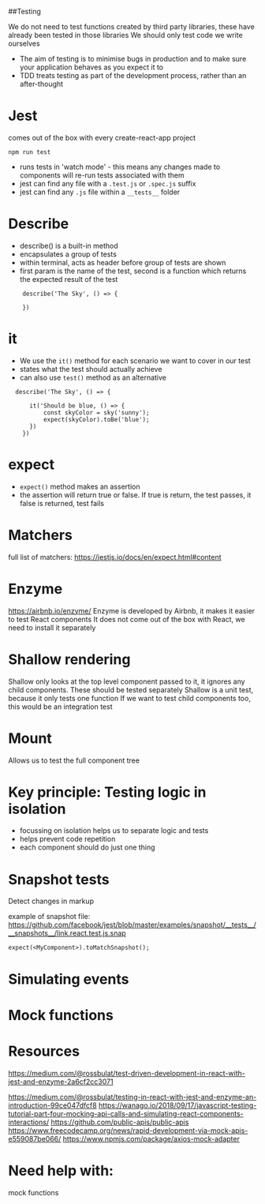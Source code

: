 ##Testing

We do not need to test functions created by third party libraries, these have already been tested in those libraries
We should only test code we write ourselves


- The aim of testing is to minimise bugs in production and to make sure your application behaves as you expect it to
- TDD treats testing as part of the development process, rather than an after-thought

# Jest
comes out of the box with every create-react-app project
```
npm run test
```

- runs tests in 'watch mode' - this means any changes made to components will re-run tests associated with them
- jest can find any file with a `.test.js` or `.spec.js` suffix
- jest can find any `.js` file within a `__tests__` folder

# Describe
- describe() is a built-in method
- encapsulates a group of tests
- within terminal, acts as header before group of tests are shown
- first param is the name of the test, second is a function which returns the expected result of the test

```
    describe('The Sky', () => {

    })
```

# it
- We use the `it()` method for each scenario we want to cover in our test
- states what the test should actually achieve
- can also use `test()` method as an alternative

```
  describe('The Sky', () => {

      it('Should be blue, () => {
          const skyColor = sky('sunny');
          expect(skyColor).toBe('blue');
      })
    })
```


# expect 
- `expect()` method makes an assertion
- the assertion will return true or false. If true is return, the test passes, it false is returned, test fails

# Matchers
full list of matchers: 
https://jestjs.io/docs/en/expect.html#content

# Enzyme
https://airbnb.io/enzyme/
Enzyme is developed by Airbnb, it makes it easier to test React components
It does not come out of the box with React, we need to install it separately

# Shallow rendering
Shallow only looks at the top level component passed to it, it ignores any child components. These should be tested separately
Shallow is a unit test, because it only tests one function
If we want to test child components too, this would be an integration test

# Mount
Allows us to test the full component tree

# Key principle: Testing logic in isolation
- focussing on isolation helps us to separate logic and tests
- helps prevent code repetition
- each component should do just one thing


# Snapshot tests
Detect changes in markup

example of snapshot file: https://github.com/facebook/jest/blob/master/examples/snapshot/__tests__/__snapshots__/link.react.test.js.snap

```
expect(<MyComponent>).toMatchSnapshot();
```

# Simulating events

# Mock functions

# Resources
https://medium.com/@rossbulat/test-driven-development-in-react-with-jest-and-enzyme-2a6cf2cc3071

https://medium.com/@rossbulat/testing-in-react-with-jest-and-enzyme-an-introduction-99ce047dfcf8
https://wanago.io/2018/09/17/javascript-testing-tutorial-part-four-mocking-api-calls-and-simulating-react-components-interactions/
https://github.com/public-apis/public-apis 
https://www.freecodecamp.org/news/rapid-development-via-mock-apis-e559087be066/
https://www.npmjs.com/package/axios-mock-adapter

# Need help with:
mock functions
